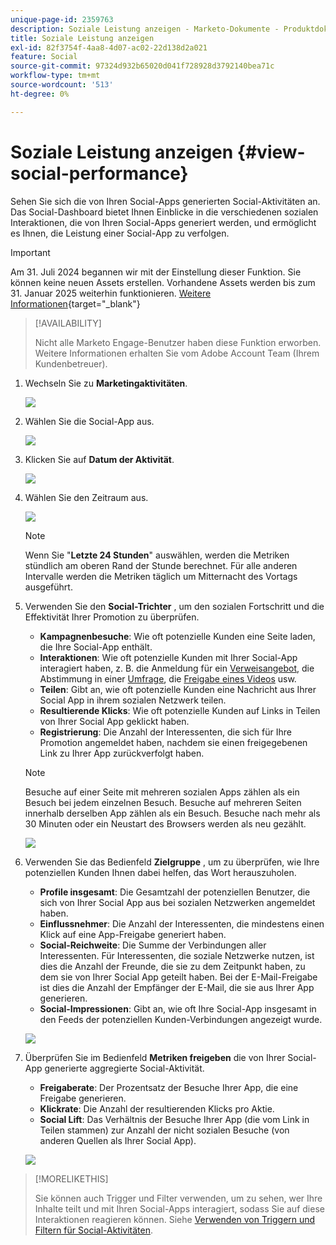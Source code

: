 ```yaml
---
unique-page-id: 2359763
description: Soziale Leistung anzeigen - Marketo-Dokumente - Produktdokumentation
title: Soziale Leistung anzeigen
exl-id: 82f3754f-4aa8-4d07-ac02-22d138d2a021
feature: Social
source-git-commit: 97324d932b65020d041f728928d3792140bea71c
workflow-type: tm+mt
source-wordcount: '513'
ht-degree: 0%

---
```


# Soziale Leistung anzeigen {#view-social-performance}

Sehen Sie sich die von Ihren Social-Apps generierten Social-Aktivitäten an. Das Social-Dashboard bietet Ihnen Einblicke in die verschiedenen sozialen Interaktionen, die von Ihren Social-Apps generiert werden, und ermöglicht es Ihnen, die Leistung einer Social-App zu verfolgen.

>[!IMPORTANT]
>
>Am 31. Juli 2024 begannen wir mit der Einstellung dieser Funktion. Sie können keine neuen Assets erstellen. Vorhandene Assets werden bis zum 31. Januar 2025 weiterhin funktionieren. [Weitere Informationen](https://nation.marketo.com/t5/employee-blogs/marketo-engage-social-features-deprecation/ba-p/351977){target="_blank"}

>[!AVAILABILITY]
>
>Nicht alle Marketo Engage-Benutzer haben diese Funktion erworben. Weitere Informationen erhalten Sie vom Adobe Account Team (Ihrem Kundenbetreuer).

1. Wechseln Sie zu **Marketingaktivitäten**.

   ![](assets/login-marketing-activities.png)

1. Wählen Sie die Social-App aus.

   ![](assets/image2014-9-23-17-3a10-3a13.png)

1. Klicken Sie auf **Datum der Aktivität**.

   ![](assets/image2014-9-23-17-3a10-3a22.png)

1. Wählen Sie den Zeitraum aus.

   ![](assets/image2014-9-23-17-3a10-3a35.png)

   >[!NOTE]
   >
   >Wenn Sie &quot;**Letzte 24 Stunden**&quot; auswählen, werden die Metriken stündlich am oberen Rand der Stunde berechnet. Für alle anderen Intervalle werden die Metriken täglich um Mitternacht des Vortags ausgeführt.

1. Verwenden Sie den **Social-Trichter** , um den sozialen Fortschritt und die Effektivität Ihrer Promotion zu überprüfen.

   * **Kampagnenbesuche**: Wie oft potenzielle Kunden eine Seite laden, die Ihre Social-App enthält.
   * **Interaktionen**: Wie oft potenzielle Kunden mit Ihrer Social-App interagiert haben, z. B. die Anmeldung für ein [Verweisangebot](/help/marketo/product-docs/demand-generation/social/referral-offers/create-a-referral-offer.md), die Abstimmung in einer [Umfrage](/help/marketo/product-docs/demand-generation/social/creating-a-poll/create-a-poll.md), die [Freigabe eines Videos](/help/marketo/product-docs/demand-generation/landing-pages/free-form-landing-pages/add-a-video-to-a-free-form-landing-page.md) usw.
   * **Teilen**: Gibt an, wie oft potenzielle Kunden eine Nachricht aus Ihrer Social App in ihrem sozialen Netzwerk teilen.
   * **Resultierende Klicks**: Wie oft potenzielle Kunden auf Links in Teilen von Ihrer Social App geklickt haben.
   * **Registrierung**: Die Anzahl der Interessenten, die sich für Ihre Promotion angemeldet haben, nachdem sie einen freigegebenen Link zu Ihrer App zurückverfolgt haben.

   >[!NOTE]
   >
   >Besuche auf einer Seite mit mehreren sozialen Apps zählen als ein Besuch bei jedem einzelnen Besuch. Besuche auf mehreren Seiten innerhalb derselben App zählen als ein Besuch. Besuche nach mehr als 30 Minuten oder ein Neustart des Browsers werden als neu gezählt.

   ![](assets/image2014-9-23-17-3a11-3a16.png)

1. Verwenden Sie das Bedienfeld **Zielgruppe** , um zu überprüfen, wie Ihre potenziellen Kunden Ihnen dabei helfen, das Wort herauszuholen.

   * **Profile insgesamt**: Die Gesamtzahl der potenziellen Benutzer, die sich von Ihrer Social App aus bei sozialen Netzwerken angemeldet haben.
   * **Einflussnehmer**: Die Anzahl der Interessenten, die mindestens einen Klick auf eine App-Freigabe generiert haben.
   * **Social-Reichweite**: Die Summe der Verbindungen aller Interessenten. Für Interessenten, die soziale Netzwerke nutzen, ist dies die Anzahl der Freunde, die sie zu dem Zeitpunkt haben, zu dem sie von Ihrer Social App geteilt haben. Bei der E-Mail-Freigabe ist dies die Anzahl der Empfänger der E-Mail, die sie aus Ihrer App generieren.
   * **Social-Impressionen**: Gibt an, wie oft Ihre Social-App insgesamt in den Feeds der potenziellen Kunden-Verbindungen angezeigt wurde.

   ![](assets/image2014-9-23-17-3a11-3a26.png)

1. Überprüfen Sie im Bedienfeld **Metriken freigeben** die von Ihrer Social-App generierte aggregierte Social-Aktivität.

   * **Freigaberate**: Der Prozentsatz der Besuche Ihrer App, die eine Freigabe generieren.
   * **Klickrate**: Die Anzahl der resultierenden Klicks pro Aktie.
   * **Social Lift**: Das Verhältnis der Besuche Ihrer App (die vom Link in Teilen stammen) zur Anzahl der nicht sozialen Besuche (von anderen Quellen als Ihrer Social App).

   ![](assets/image2014-9-23-17-3a11-3a35.png)

>[!MORELIKETHIS]
>
>Sie können auch Trigger und Filter verwenden, um zu sehen, wer Ihre Inhalte teilt und mit Ihren Social-Apps interagiert, sodass Sie auf diese Interaktionen reagieren können. Siehe [Verwenden von Triggern und Filtern für Social-Aktivitäten](/help/marketo/product-docs/demand-generation/social/social-functions/triggers-and-filters-for-social-activities.md).
